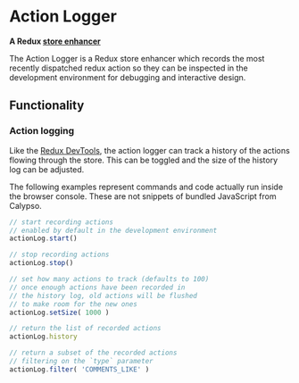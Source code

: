 # Action Logger
**A Redux [store enhancer](https://github.com/reactjs/redux/blob/master/docs/Glossary.md#store-enhancer)**

The Action Logger is a Redux store enhancer which records the most recently dispatched redux action
so they can be inspected in the development environment for debugging and interactive design.

## Functionality

### Action logging

Like the [Redux DevTools](https://github.com/zalmoxisus/redux-devtools-extension), the action
logger can track a history of the actions flowing through the store.  This can be toggled and the
size of the history log can be adjusted.

The following examples represent commands and code actually run inside the browser console.
These are not snippets of bundled JavaScript from Calypso.

```js
// start recording actions
// enabled by default in the development environment
actionLog.start()

// stop recording actions
actionLog.stop()

// set how many actions to track (defaults to 100)
// once enough actions have been recorded in
// the history log, old actions will be flushed
// to make room for the new ones
actionLog.setSize( 1000 )

// return the list of recorded actions
actionLog.history

// return a subset of the recorded actions
// filtering on the `type` parameter
actionLog.filter( 'COMMENTS_LIKE' )
```

